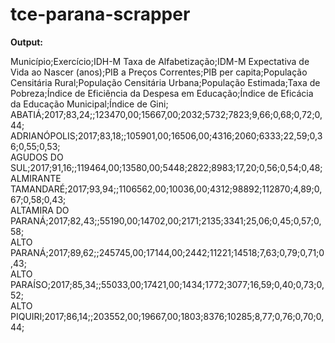 # tce-parana-scrapper

**Output:**  
  
Município;Exercício;IDH-M Taxa de Alfabetização;IDM-M Expectativa de Vida ao Nascer (anos);PIB a Preços Correntes;PIB per capita;População Censitária Rural;População Censitária Urbana;População Estimada;Taxa de Pobreza;Índice de Eficiência da Despesa em Educação;Índice de Eficácia da Educação Municipal;Índice de Gini;  
ABATIÁ;2017;83,24;;123470,00;15667,00;2032;5732;7823;9,66;0,68;0,72;0,44;  
ADRIANÓPOLIS;2017;83,18;;105901,00;16506,00;4316;2060;6333;22,59;0,36;0,55;0,53;  
AGUDOS DO SUL;2017;91,16;;119464,00;13580,00;5448;2822;8983;17,20;0,56;0,54;0,48;  
ALMIRANTE TAMANDARÉ;2017;93,94;;1106562,00;10036,00;4312;98892;112870;4,89;0,67;0,58;0,43;  
ALTAMIRA DO PARANÁ;2017;82,43;;55190,00;14702,00;2171;2135;3341;25,06;0,45;0,57;0,58;  
ALTO PARANÁ;2017;89,62;;245745,00;17144,00;2442;11221;14518;7,63;0,79;0,71;0,43;  
ALTO PARAÍSO;2017;85,34;;55033,00;17421,00;1434;1772;3077;16,59;0,40;0,73;0,52;  
ALTO PIQUIRI;2017;86,14;;203552,00;19667,00;1803;8376;10285;8,77;0,76;0,70;0,44;  


